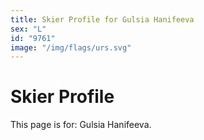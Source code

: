 ```yaml
---
title: Skier Profile for Gulsia Hanifeeva
sex: "L"
id: "9761"
image: "/img/flags/urs.svg" 
---
```


# Skier Profile

This page is for: Gulsia Hanifeeva.
    